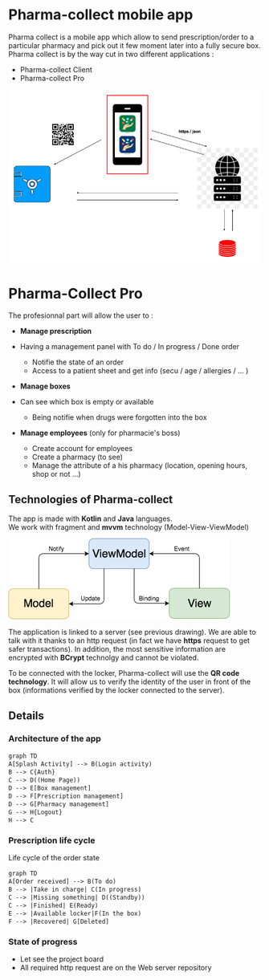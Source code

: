   
# Pharma-collect mobile app  
  
Pharma collect is a mobile app which allow to send prescription/order to a particular pharmacy and pick out it few moment later into a fully secure box. Pharma collect is by the way cut in two different applications :  
- Pharma-collect Client  
- Pharma-collect Pro  
  
![](./app/src/main/res/drawable/doc/archi_doc.png)   
  
# Pharma-Collect Pro  
  
The profesionnal part will allow the user to :  
- **Manage prescription**  
 - Having a management panel with To do / In progress / Done order  
   - Notifie the state of an order   
   - Access to a patient sheet and get info (secu / age / allergies / ... )   
  
- **Manage boxes**  
 - Can see which box is empty or available   
   - Being notifie when drugs were forgotten into the box  
  
- **Manage employees** (only for pharmacie's boss)  
   - Create account for employees   
   - Create a pharmacy (to see)  
   - Manage the attribute of a his pharmacy (location, opening hours, shop or not ...)  
  
## Technologies of Pharma-collect  
  
The app is made with **Kotlin** and **Java** languages.  
We work with fragment and **mvvm** technology (Model-View-ViewModel)  
  
![](./app/src/main/res/drawable/doc/mvvm_doc.png)  
  
  
The application is linked to a server (see previous drawing). We are able to talk with it thanks to an http request (in fact we have **https** request to get safer transactions). In addition, the most sensitive information are encrypted with **BCrypt** technolgy and cannot be violated.  
  
To be connected with the locker, Pharma-collect will use the **QR code technology**. It will allow us to verify the identity of the user in front of the box (informations verified by the locker connected to the server).  
  
## Details  
  
### Architecture of the app

```mermaid
graph TD
A[Splash Activity] --> B(Login activity)
B --> C{Auth}
C --> D((Home Page))
D --> E[Box management]
D --> F[Prescription management]
D --> G[Pharmacy management]
G --> H{Logout}
H --> C
```

### Prescription life cycle

Life cycle of the order state

```mermaid
graph TD
A[Order received] --> B(To do)
B --> |Take in charge| C(In progress)
C --> |Missing something| D((Standby))
C --> |Finished| E(Ready)
E --> |Available locker|F(In the box) 
F --> |Recovered| G[Deleted]
```

### State of progress

- Let see the project board
- All required http request are on the Web server repository